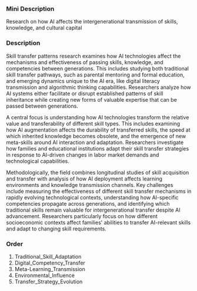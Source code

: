 ### Mini Description

Research on how AI affects the intergenerational transmission of skills, knowledge, and cultural capital

### Description

Skill transfer patterns research examines how AI technologies affect the mechanisms and effectiveness of passing skills, knowledge, and competencies between generations. This includes studying both traditional skill transfer pathways, such as parental mentoring and formal education, and emerging dynamics unique to the AI era, like digital literacy transmission and algorithmic thinking capabilities. Researchers analyze how AI systems either facilitate or disrupt established patterns of skill inheritance while creating new forms of valuable expertise that can be passed between generations.

A central focus is understanding how AI technologies transform the relative value and transferability of different skill types. This includes examining how AI augmentation affects the durability of transferred skills, the speed at which inherited knowledge becomes obsolete, and the emergence of new meta-skills around AI interaction and adaptation. Researchers investigate how families and educational institutions adapt their skill transfer strategies in response to AI-driven changes in labor market demands and technological capabilities.

Methodologically, the field combines longitudinal studies of skill acquisition and transfer with analysis of how AI deployment affects learning environments and knowledge transmission channels. Key challenges include measuring the effectiveness of different skill transfer mechanisms in rapidly evolving technological contexts, understanding how AI-specific competencies propagate across generations, and identifying which traditional skills remain valuable for intergenerational transfer despite AI advancement. Researchers particularly focus on how different socioeconomic contexts affect families' abilities to transfer AI-relevant skills and adapt to changing skill requirements.

### Order

1. Traditional_Skill_Adaptation
2. Digital_Competency_Transfer
3. Meta-Learning_Transmission
4. Environmental_Influence
5. Transfer_Strategy_Evolution
